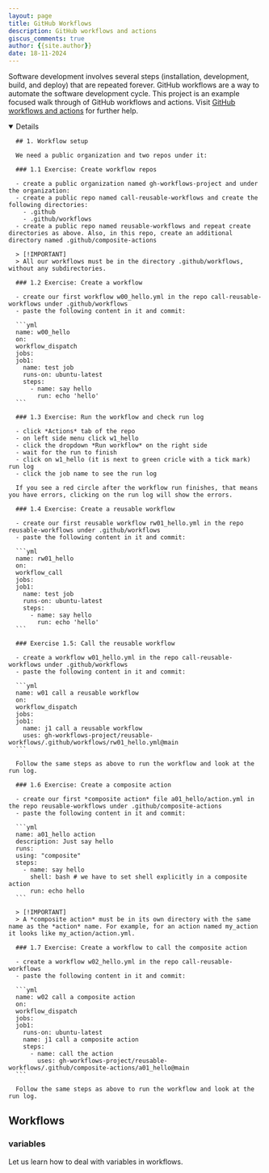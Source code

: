 ```yaml
---
layout: page
title: GitHub Workflows
description: GitHub workflows and actions
giscus_comments: true
author: {{site.author}}
date: 18-11-2024
---
```


Software development involves several steps (installation, development, build, and deploy) that are repeated forever. GitHub workflows are a way to automate the software development cycle. This project is an example focused walk through of  GitHub workflows and actions. Visit [GitHub workflows and actions](https://docs.github.com/en/actions) for further help.

<details open>
  
      ## 1. Workflow setup
      
      We need a public organization and two repos under it:
      
      ### 1.1 Exercise: Create workflow repos
      
      - create a public organization named gh-workflows-project and under the organization:
      - create a public repo named call-reusable-workflows and create the following directories:
        - .github
        - .github/workflows
      - create a public repo named reusable-workflows and repeat create directories as above. Also, in this repo, create an additional directory named .github/composite-actions
      
      > [!IMPORTANT]
      > All our workflows must be in the directory .github/workflows, without any subdirectories.
      
      ### 1.2 Exercise: Create a workflow
      
      - create our first workflow w00_hello.yml in the repo call-reusable-workflows under .github/workflows
      - paste the following content in it and commit:
      
      ```yml
      name: w00_hello
      on:
      workflow_dispatch
      jobs:   
      job1:
        name: test job
        runs-on: ubuntu-latest
        steps:
          - name: say hello
            run: echo 'hello'
      ```
      
      ### 1.3 Exercise: Run the workflow and check run log
      
      - click *Actions* tab of the repo
      - on left side menu click w1_hello
      - click the dropdown *Run workflow* on the right side
      - wait for the run to finish
      - click on w1_hello (it is next to green cricle with a tick mark) run log
      - click the job name to see the run log
      
      If you see a red circle after the workflow run finishes, that means you have errors, clicking on the run log will show the errors.
      
      ### 1.4 Exercise: Create a reusable workflow
      
      - create our first reusable workflow rw01_hello.yml in the repo reusable-workflows under .github/workflows
      - paste the following content in it and commit:
      
      ```yml
      name: rw01_hello
      on:
      workflow_call
      jobs:   
      job1:
        name: test job
        runs-on: ubuntu-latest
        steps:
          - name: say hello
            run: echo 'hello'
      ```
      
      ### Exercise 1.5: Call the reusable workflow
      
      - create a workflow w01_hello.yml in the repo call-reusable-workflows under .github/workflows
      - paste the following content in it and commit:
      
      ```yml
      name: w01 call a reusable workflow 
      on:
      workflow_dispatch
      jobs:   
      job1:
        name: j1 call a reusable workflow
        uses: gh-workflows-project/reusable-workflows/.github/workflows/rw01_hello.yml@main
      ```
      
      Follow the same steps as above to run the workflow and look at the run log. 
      
      ### 1.6 Exercise: Create a composite action
      
      - create our first *composite action* file a01_hello/action.yml in the repo reusable-workflows under .github/composite-actions
      - paste the following content in it and commit:
      
      ```yml
      name: a01_hello action
      description: Just say hello
      runs:
      using: "composite"
      steps:
        - name: say hello
          shell: bash # we have to set shell explicitly in a composite action
          run: echo hello
      ```
      
      > [!IMPORTANT]
      > A *composite action* must be in its own directory with the same name as the *action* name. For example, for an action named my_action it looks like my_action/action.yml.
      
      ### 1.7 Exercise: Create a workflow to call the composite action
      
      - create a workflow w02_hello.yml in the repo call-reusable-workflows
      - paste the following content in it and commit:
      
      ```yml
      name: w02 call a composite action
      on:
      workflow_dispatch
      jobs:   
      job1:
        runs-on: ubuntu-latest
        name: j1 call a composite action
        steps:
          - name: call the action
            uses: gh-workflows-project/reusable-workflows/.github/composite-actions/a01_hello@main
      ```
      
      Follow the same steps as above to run the workflow and look at the run log. 

</details>

## Workflows

### variables

Let us learn how to deal with variables in workflows.



